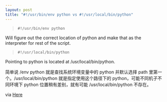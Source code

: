 ```yaml
---
layout: post
title: "#!/usr/bin/env python vs #!/usr/local/bin/python"
---
```



> `#!/usr/bin/env python`

Will figure out the correct location of python and make that as the interpreter for rest of the script.

> `#!/usr/local/bin/python`

Pointing to python is located at /usr/local/bin/python.

简单说 /env python 就是查找系统环境变量中的 python 并默认选择 path 里第一个。/usr/local/bin/python 就是指定使用这个路径下的 python，可能不同机子不同环境下 python 位置稍有差别，就有可能 /usr/local/bin/python 不存在。

via [Here](http://mail.python.org/pipermail/tutor/2007-June/054816.html)


